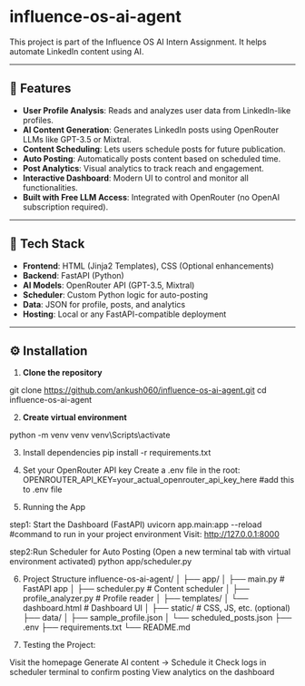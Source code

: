 # influence-os-ai-agent
This project is part of the Influence OS AI Intern Assignment. It helps automate LinkedIn content using AI.


---

## 🌟 Features

- **User Profile Analysis**: Reads and analyzes user data from LinkedIn-like profiles.
- **AI Content Generation**: Generates LinkedIn posts using OpenRouter LLMs like GPT-3.5 or Mixtral.
- **Content Scheduling**: Lets users schedule posts for future publication.
- **Auto Posting**: Automatically posts content based on scheduled time.
- **Post Analytics**: Visual analytics to track reach and engagement.
- **Interactive Dashboard**: Modern UI to control and monitor all functionalities.
- **Built with Free LLM Access**: Integrated with OpenRouter (no OpenAI subscription required).

---

## 🧠 Tech Stack

- **Frontend**: HTML (Jinja2 Templates), CSS (Optional enhancements)
- **Backend**: FastAPI (Python)
- **AI Models**: OpenRouter API (GPT-3.5, Mixtral)
- **Scheduler**: Custom Python logic for auto-posting
- **Data**: JSON for profile, posts, and analytics
- **Hosting**: Local or any FastAPI-compatible deployment

---

## ⚙️ Installation

1. **Clone the repository**

git clone https://github.com/ankush060/influence-os-ai-agent.git
cd influence-os-ai-agent

2. **Create virtual environment**

python -m venv venv
venv\Scripts\activate

3. Install dependencies
pip install -r requirements.txt

4. Set your OpenRouter API key
Create a .env file in the root:
OPENROUTER_API_KEY=your_actual_openrouter_api_key_here   #add this to .env file

5. Running the App

step1: Start the Dashboard (FastAPI)
uvicorn app.main:app --reload      #command to run in your project environment
Visit: http://127.0.0.1:8000

step2:Run Scheduler for Auto Posting
(Open a new terminal tab with virtual environment activated)
python app/scheduler.py

6. Project Structure
influence-os-ai-agent/
│
├── app/
│   ├── main.py              # FastAPI app
│   ├── scheduler.py         # Content scheduler
│   ├── profile_analyzer.py  # Profile reader
│
├── templates/
│   └── dashboard.html       # Dashboard UI
│
├── static/                  # CSS, JS, etc. (optional)
├── data/
│   ├── sample_profile.json
│   └── scheduled_posts.json
├── .env
├── requirements.txt
└── README.md

7. Testing the Project:

Visit the homepage
Generate AI content → Schedule it
Check logs in scheduler terminal to confirm posting
View analytics on the dashboard

